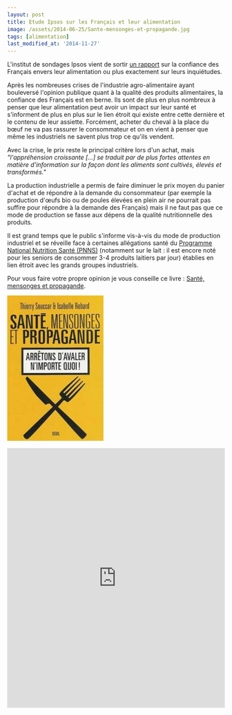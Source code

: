 ```yaml
---
layout: post
title: Etude Ipsos sur les Français et leur alimentation
image: /assets/2014-06-25/Sante-mensonges-et-propagande.jpg
tags: [alimentation]
last_modified_at: '2014-11-27'
---
```


L'institut de sondages Ipsos vient de sortir [un rapport](https://www.ipsos.com/fr-fr/les-francais-preoccupes-par-les-effets-de-leur-alimentation-sur-leur-sante) sur la confiance des Français envers leur alimentation ou plus exactement sur leurs inquiétudes.

Après les nombreuses crises de l'industrie agro-alimentaire ayant bouleversé l'opinion publique quant à la qualité des produits alimentaires, la confiance des Français est en berne. Ils sont de plus en plus nombreux à penser que leur alimentation peut avoir un impact sur leur santé et s'informent de plus en plus sur le lien étroit qui existe entre cette dernière et le contenu de leur assiette. Forcément, acheter du cheval à la place du bœuf ne va pas rassurer le consommateur et on en vient à penser que même les industriels ne savent plus trop ce qu'ils vendent.

Avec la crise, le prix reste le principal critère lors d'un achat, mais _"l'appréhension croissante [...] se traduit par de plus fortes attentes en matière d'information sur la façon dont les aliments sont cultivés, élevés et transformés."_

La production industrielle a permis de faire diminuer le prix moyen du panier d'achat et de répondre à la demande du consommateur (par exemple la production d'œufs bio ou de poules élevées en plein air ne pourrait pas suffire pour répondre à la demande des Français) mais il ne faut pas que ce mode de production se fasse aux dépens de la qualité nutritionnelle des produits.

Il est grand temps que le public s'informe vis-à-vis du mode de production industriel et se réveille face à certaines allégations santé du [Programme National Nutrition Santé (PNNS)](https://web.archive.org/web/20141013045659/https://www.mangerbouger.fr/lemag/mode-de-vie/denutrition-deshydratation-les.html) (notamment sur le lait : il est encore noté pour les seniors de consommer 3-4 produits laitiers par jour) établies en lien étroit avec les grands groupes industriels.

Pour vous faire votre propre opinion je vous conseille ce livre : [Santé, mensonges et propagande](https://www.thierrysouccar.com/livre/sante-mensonges-et-propagande-588).

[![Santé, mensonges et propagande](/assets/2014-06-25/Sante-mensonges-et-propagande.jpg)](https://www.thierrysouccar.com/livre/sante-mensonges-et-propagande-588)

<iframe class="scribd_iframe_embed"
        src="http://www.scribd.com/embeds/231139287/content?start_page=1&view_mode=scroll&access_key=key-vMk4Slo1PGKHhxzCcnw3&show_recommendations=false"
        data-auto-height="false" data-aspect-ratio="1.3323485967503692"
        scrolling="no" width="100%" height="600" frameborder="0">
</iframe>
